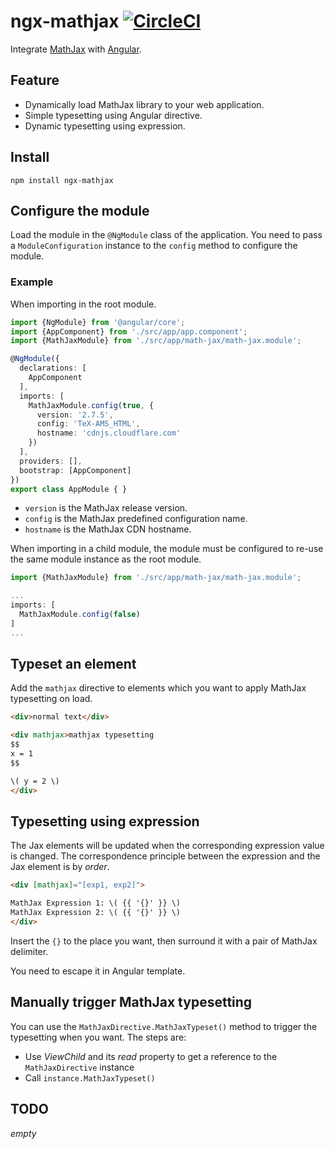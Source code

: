 # ngx-mathjax [![CircleCI][3]][4]

Integrate [MathJax][1] with [Angular][2].

## Feature

- Dynamically load MathJax library to your web application.
- Simple typesetting using Angular directive.
- Dynamic typesetting using expression.

## Install

```
npm install ngx-mathjax
```

## Configure the module

Load the module in the `@NgModule` class of the application.
You need to pass a `ModuleConfiguration` instance to the `config` method to configure the module.

### Example
 
When importing in the root module.

```typescript
import {NgModule} from '@angular/core';
import {AppComponent} from './src/app/app.component';
import {MathJaxModule} from './src/app/math-jax/math-jax.module';

@NgModule({
  declarations: [
    AppComponent
  ],
  imports: [
    MathJaxModule.config(true, {
      version: '2.7.5',
      config: 'TeX-AMS_HTML',
      hostname: 'cdnjs.cloudflare.com'
    })
  ],
  providers: [],
  bootstrap: [AppComponent]
})
export class AppModule { }
```

- `version` is the MathJax release version.
- `config` is the MathJax predefined configuration name.
- `hostname` is the MathJax CDN hostname.

When importing in a child module, the module must be configured to re-use the same module instance as the root module.

```typescript
import {MathJaxModule} from './src/app/math-jax/math-jax.module';

...
imports: [
  MathJaxModule.config(false)
]
...
```
## Typeset an element

Add the `mathjax` directive to elements which you want to apply MathJax typesetting on load.

```html
<div>normal text</div>

<div mathjax>mathjax typesetting
$$
x = 1
$$

\( y = 2 \)
</div>
```

## Typesetting using expression

The Jax elements will be updated when the corresponding expression value is changed.
The correspondence principle between the expression and the Jax element is by *order*.

```html
<div [mathjax]="[exp1, exp2]">

MathJax Expression 1: \( {{ '{}' }} \)
MathJax Expression 2: \( {{ '{}' }} \)
</div>
```

Insert the `{}` to the place you want, then surround it with a pair of MathJax delimiter.

You need to escape it in Angular template.

## Manually trigger MathJax typesetting

You can use the `MathJaxDirective.MathJaxTypeset()` method to trigger
the typesetting when you want. The steps are:

- Use *ViewChild* and its *read* property to get a reference to the
  `MathJaxDirective` instance
- Call `instance.MathJaxTypeset()`

## TODO

*empty*


[1]: https://www.mathjax.org/
[2]: https://angular.io/
[3]: https://circleci.com/gh/davidshen84/ngx-mathjax.svg?style=svg
[4]: https://circleci.com/gh/davidshen84/ngx-mathjax
